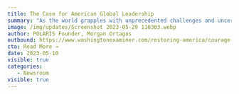 ```yaml
---
title: The Case for American Global Leadership
summary: "As the world grapples with unprecedented challenges and uncertainties, one thing has become clear: A new era of great power competition calls for a new era of American global leadership. With Russia’s invasion of Ukraine catapulting the European continent into the largest land war since World War II and the Chinese Communist Party setting its sights firmly on Taiwan, America’s leadership on the world stage is vital. Democracy is under attack, and authoritarianism is on the rise as malign actors seek to create chaos and profit from its gain." 
image: /img/updates/Screenshot 2023-05-29 110303.webp
author: POLARIS Founder, Morgan Ortagus
outbound: https://www.washingtonexaminer.com/restoring-america/courage-strength-optimism/the-case-for-american-global-leadership
cta: Read More →
date: 2023-05-10
visible: true
categories:
   - Newsroom
visible: true
---
```

